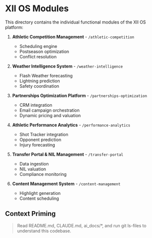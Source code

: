 # XII OS Modules

This directory contains the individual functional modules of the XII OS platform:

1. **Athletic Competition Management** - `/athletic-competition`
   - Scheduling engine
   - Postseason optimization 
   - Conflict resolution

2. **Weather Intelligence System** - `/weather-intelligence`
   - Flash Weather forecasting
   - Lightning prediction
   - Safety coordination

3. **Partnerships Optimization Platform** - `/partnerships-optimization`
   - CRM integration
   - Email campaign orchestration
   - Dynamic pricing and valuation

4. **Athletic Performance Analytics** - `/performance-analytics`
   - Shot Tracker integration
   - Opponent prediction
   - Injury forecasting

5. **Transfer Portal & NIL Management** - `/transfer-portal`
   - Data ingestion
   - NIL valuation
   - Compliance monitoring

6. **Content Management System** - `/content-management`
   - Highlight generation
   - Content scheduling

## Context Priming
> Read README.md, CLAUDE.md, ai_docs/*, and run git ls-files to understand this codebase.

